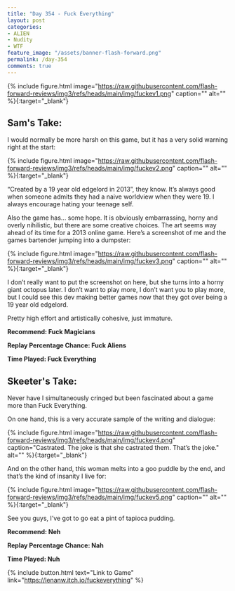 ```yaml
---
title: "Day 354 - Fuck Everything"
layout: post
categories:
- ALIEN
- Nudity
- WTF
feature_image: "/assets/banner-flash-forward.png"
permalink: /day-354
comments: true
---
```


{% include figure.html image="https://raw.githubusercontent.com/flash-forward-reviews/img3/refs/heads/main/img/fuckev1.png" caption="" alt="" %}{:target="_blank"}

## Sam's Take:

I would normally be more harsh on this game, but it has a very solid warning right at the start:

{% include figure.html image="https://raw.githubusercontent.com/flash-forward-reviews/img3/refs/heads/main/img/fuckev2.png" caption="" alt="" %}{:target="_blank"}

“Created by a 19 year old edgelord in 2013”, they know. It’s always good when someone admits they had a naive worldview when they were 19. I always encourage hating your teenage self.

Also the game has... some hope. It is obviously embarrassing, horny and overly nihilistic, but there are some creative choices. The art seems way ahead of its time for a 2013 online game. Here’s a screenshot of me and the games bartender jumping into a dumpster:

{% include figure.html image="https://raw.githubusercontent.com/flash-forward-reviews/img3/refs/heads/main/img/fuckev3.png" caption="" alt="" %}{:target="_blank"}

I don’t really want to put the screenshot on here, but she turns into a horny giant octopus later. I don’t want to play more, I don’t want you to play more, but I could see this dev making better games now that they got over being a 19 year old edgelord.

Pretty high effort and artistically cohesive, just immature.

**Recommend: Fuck Magicians**

**Replay Percentage Chance: Fuck Aliens**

**Time Played: Fuck Everything**

## Skeeter's Take:

Never have I simultaneously cringed but been fascinated about a game more than Fuck Everything. 

On one hand, this is a very accurate sample of the writing and dialogue: 

{% include figure.html image="https://raw.githubusercontent.com/flash-forward-reviews/img3/refs/heads/main/img/fuckev4.png" caption="Castrated. The joke is that she castrated them. That’s the joke." alt="" %}{:target="_blank"}

And on the other hand, this woman melts into a goo puddle by the end, and that’s the kind of insanity I live for: 

{% include figure.html image="https://raw.githubusercontent.com/flash-forward-reviews/img3/refs/heads/main/img/fuckev5.png" caption="" alt="" %}{:target="_blank"}

See you guys, I’ve got to go eat a pint of tapioca pudding. 

**Recommend: Neh**

**Replay Percentage Chance: Nah**

**Time Played: Nuh**

{% include button.html text="Link to Game" link="https://lenanw.itch.io/fuckeverything" %}